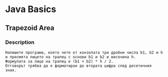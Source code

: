 # Java Basics

## Trapezoid Area

### Description

    Напишете програма, която чете от конзолата три дробни числа b1, b2 и h и пресмята лицето на трапец с основи b1 и b2 и височина h.
    Формулата за лице на трапец е (b1 + b2) * h / 2. 
    Отговорът трябва да е форматиран до втората цифра след десетичния знак.